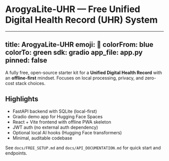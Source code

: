 # ArogyaLite-UHR — Free Unified Digital Health Record (UHR) System

---
title: ArogyaLite-UHR
emoji: 🏥
colorFrom: blue
colorTo: green
sdk: gradio
app_file: app.py
pinned: false
---

A fully free, open-source starter kit for a **Unified Digital Health Record** with an **offline-first** mindset.
Focuses on local processing, privacy, and zero-cost stack choices.

## Highlights
- FastAPI backend with SQLite (local-first)
- Gradio demo app for Hugging Face Spaces
- React + Vite frontend with offline PWA skeleton
- JWT auth (no external auth dependency)
- Optional local AI hooks (Hugging Face transformers)
- Minimal, auditable codebase

See `docs/FREE_SETUP.md` and `docs/API_DOCUMENTATION.md` for quick start and endpoints.
